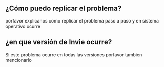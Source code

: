 ## ¿Cómo puedo replicar el problema?
porfavor explicanos como replicar el problema paso a paso y en sistema operativo ocurre
## ¿en que versión de Invie ocurre?
Si este problema ocurre en todas las versiones porfavor tambien mencionarlo
